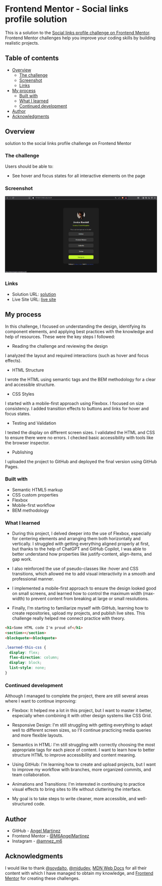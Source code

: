 # Frontend Mentor - Social links profile solution

This is a solution to the [Social links profile challenge on Frontend Mentor](https://www.frontendmentor.io/challenges/social-links-profile-UG32l9m6dQ). Frontend Mentor challenges help you improve your coding skills by building realistic projects. 

## Table of contents

- [Overview](#overview)
  - [The challenge](#the-challenge)
  - [Screenshot](#screenshot)
  - [Links](#links)
- [My process](#my-process)
  - [Built with](#built-with)
  - [What I learned](#what-i-learned)
  - [Continued development](#continued-development)
- [Author](#author)
- [Acknowledgments](#acknowledgments)


## Overview

solution to the social links profile challenge on Frontend Mentor


### The challenge

Users should be able to:

- See hover and focus states for all interactive elements on the page


### Screenshot

![](/assets/images/Captura%20de%20pantalla%202025-07-12%20145220.png)


### Links

- Solution URL: [solution](https://github.com/M6AngelMartinez/social-links-profile-main.git)
- Live Site URL: [live site](https://m6angelmartinez.github.io/social-links-profile-main/)


## My process

In this challenge, I focused on understanding the design, identifying its component elements, and applying best practices with the knowledge and help of resources. These were the key steps I followed:

- Reading the challenge and reviewing the design

I analyzed the layout and required interactions (such as hover and focus effects).

- HTML Structure

I wrote the HTML using semantic tags and the BEM methodology for a clear and accessible structure.

- CSS Styles

I started with a mobile-first approach using Flexbox.
I focused on size consistency.
I added transition effects to buttons and links for hover and focus states.

- Testing and Validation

I tested the display on different screen sizes.
I validated the HTML and CSS to ensure there were no errors.
I checked basic accessibility with tools like the browser inspector.

- Publishing

I uploaded the project to GitHub and deployed the final version using GitHub Pages.


### Built with

- Semantic HTML5 markup
- CSS custom properties
- Flexbox
- Mobile-first workflow
- BEM methodology 


### What I learned

- During this project, I delved deeper into the use of Flexbox, especially for centering elements and arranging them both horizontally and vertically. I struggled with getting everything aligned properly at first, but thanks to the help of ChatGPT and GitHub Copilot, I was able to better understand how properties like justify-content, align-items, and gap work.

- I also reinforced the use of pseudo-classes like :hover and CSS transitions, which allowed me to add visual interactivity in a smooth and professional manner.

- I implemented a mobile-first approach to ensure the design looked good on small screens, and learned how to control the maximum width (max-width) to prevent content from breaking at large or small resolutions.

- Finally, I'm starting to familiarize myself with GitHub, learning how to create repositories, upload my projects, and publish live sites. This challenge really helped me connect practice with theory.

```html
<h1>Some HTML code I'm proud of</h1>
<section></section>
<blockquote><blockquote>
```
```css
.learned-this-css {
  display: flex;
  flex-direction: column;
  display: block;
  list-style: none;
}
```


### Continued development

Although I managed to complete the project, there are still several areas where I want to continue improving:

- Flexbox: It helped me a lot in this project, but I want to master it better, especially when combining it with other design systems like CSS Grid.

- Responsive Design: I'm still struggling with getting everything to adapt well to different screen sizes, so I'll continue practicing media queries and more flexible layouts.

- Semantics in HTML: I'm still struggling with correctly choosing the most appropriate tags for each piece of content. I want to learn how to better structure HTML to improve accessibility and content meaning.

- Using GitHub: I'm learning how to create and upload projects, but I want to improve my workflow with branches, more organized commits, and team collaboration.

- Animations and Transitions: I'm interested in continuing to practice visual effects to bring sites to life without cluttering the interface.

- My goal is to take steps to write cleaner, more accessible, and well-structured code.


## Author

- GitHub - [Angel Martinez](https://github.com/M6AngelMartinez)
- Frontend Mentor - [@M6AngelMartinez](https://www.frontendmentor.io/profile/M6AngelMartinez)
- Instagram - [@amnez_m6](https://www.instagram.com/amnez_m6/)


## Acknowledgments

I would like to thank [@soydalto](https://www.instagram.com/soydalto/), [@midudev](https://www.instagram.com/midu.dev/), [MDN Web Docs](https://developer.mozilla.org/es/) for all their content with which I have managed to obtain my knowledge, and [Frontend Mentor](https://www.frontendmentor.io/challenges) for creating these challenges.
